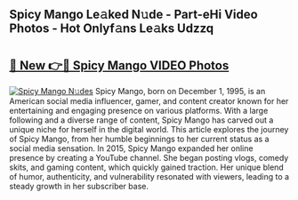 ## Spicy Mango Le𝚊ked N𝚞de - Part-eHi Video Photos - Hot Onlyf𝚊ns Le𝚊ks Udzzq

# <h2><a href="http://ac43177.deff.icu/?id=Spicy+Mango">🔗 New 👉🔴 Spicy Mango VIDEO Photos</a></h2>

[![Spicy Mango N𝚞des](https://i.imgur.com/rIISA9y.gif)](http://ac43177.deff.icu/?id=Spicy+Mango)
Spicy Mango, born on December 1, 1995, is an American social media influencer, gamer, and content creator known for her entertaining and engaging presence on various platforms. With a large following and a diverse range of content, Spicy Mango has carved out a unique niche for herself in the digital world. This article explores the journey of Spicy Mango, from her humble beginnings to her current status as a social media sensation. In 2015, Spicy Mango expanded her online presence by creating a YouTube channel. She began posting vlogs, comedy skits, and gaming content, which quickly gained traction. Her unique blend of humor, authenticity, and vulnerability resonated with viewers, leading to a steady growth in her subscriber base.
